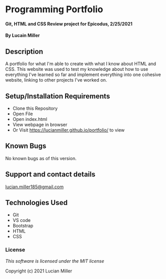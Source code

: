 # Programming Portfolio

#### Git, HTML and CSS Review project for Epicodus, 2/25/2021
#### By Lucain Miller

## Description

A portfolio for what I'm able to create with what I know about HTML and CSS. This website was used to test my knowledge about how to use everything I've learned so far and implement everything into one cohesive website, linking to other projects I've worked on.

## Setup/Installation Requirements

* Clone this Repository
* Open File
* Open index.html
* View webpage in browser
* Or Visit https://lucianmiller.github.io/portfolio/ to view

## Known Bugs

No known bugs as of this version.

## Support and contact details

lucian.miller185@gmail.com

## Technologies Used

* Git
* VS code
* Bootstrap
* HTML
* CSS

### License

*This software is licensed under the MIT license*

Copyright (c) 2021 Lucian Miller
